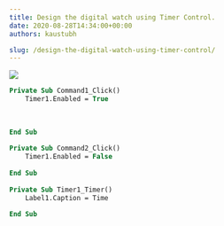 ```yaml
---
title: Design the digital watch using Timer Control.
date: 2020-08-28T14:34:00+00:00
authors: kaustubh

slug: /design-the-digital-watch-using-timer-control/
---
```


[![](https://1.bp.blogspot.com/-sfOmIHLdXSg/X0kVwsRWs7I/AAAAAAAAfgk/KiMH72LT6rkTcjQ-dc75Gtq-1ldbNe1LQCLcBGAsYHQ/s400/1.png)](https://1.bp.blogspot.com/-sfOmIHLdXSg/X0kVwsRWs7I/AAAAAAAAfgk/KiMH72LT6rkTcjQ-dc75Gtq-1ldbNe1LQCLcBGAsYHQ/s280/1.png)


```vb title="file.vb"
Private Sub Command1_Click()  
	Timer1.Enabled = True  
  
  
	  
End Sub  
  
Private Sub Command2_Click()  
	Timer1.Enabled = False  
	  
End Sub  
  
Private Sub Timer1_Timer()  
	Label1.Caption = Time  
	  
End Sub  
   
  
  
  
  
  

```
